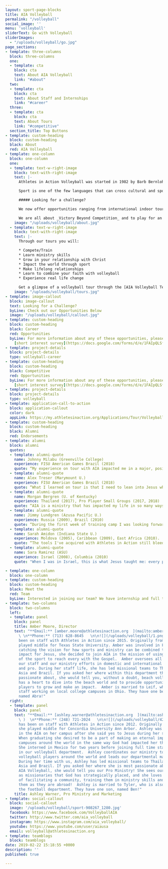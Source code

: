 ```yaml
---
layout: sport-page-blocks
title: AIA Volleyball
permalink: "/volleyball"
social_image: ''
menu: 'volleyball'
sliderText: Go with Volleyball
sliderImages:
  - "/uploads/volleyball/go.jpg"
page_sections:
- template: three-columns
  block: three-columns
  one:
  - template: cta
    block: cta
    text: About AIA Volleyball
    link: "#about"
  two:
  - template: cta
    block: cta
    text: About Staff and Internships
    link: "#career"
  three:
  - template: cta
    block: cta
    text: About Tours
    link: "#competitive"
  section_title: Top Buttons
- template: custom-heading
  block: custom-heading
  black: About
  red: AIA Volleyball
- template: one-column
  block: one-column
  one:
  - template: text-w-right-image
    block: text-with-right-image
    text: |-
      Athletes in Action Volleyball was started in 1982 by Barb Bernlohr and Bobby Herron. The first women’s team was sent out that same year, traveling to Japan. Up until the last few years, the focus of AIA Volleyball has been to send our teams internationally, which has led us all over the globe to countries in Latin America, Africa, Europe and Asia. We understand the hunger athletes have to learn and to go out and see the world. From this hunger, tours and projects were born to challenge and provide space for those athletes to learn, grow and go.

      Sport is one of the few languages that can cross cultural and spoken language barriers. This common language of volleyball gives us the ability to open doors, build bridges and change lives all over the country and the world. It’s impact goes well beyond the scoreboard. AIA Volleyball is committed to seeking God’s leading, looking to maximize the impact in the locations we travel to, and investing wholly into the participants on our tours.

      ##### Looking for a challenge?

      We now offer opportunities ranging from international indoor tours, to beach tours, to pro communities and retreats. Within all of our opportunities two things remain very important to us: To offer quality volleyball training from highly qualified coaches and trainers who will invest in you on the court. And to see you as the _Total Athlete/Coach_ (physical, mental and spiritual) that you are, therefore, offering high quality training to you off the court in ministry skills and in your walk with Christ.

      We are all about _Victory Beyond Competition_ and to play for an _Audience of One!!!_
    image: "/uploads/volleyball/about.jpg"
  - template: text-w-right-image
    block: text-with-right-image
    text: |-
      Through our tours you will:

      * Compete/Train
      * Learn ministry skills
      * Grow in your relationship with Christ
      * Impact the world through sport
      * Make lifelong relationships
      * Learn to combine your faith with volleyball
      * Experience real life change

      Get a glimpse of a volleyball tour through the [AIA Volleyball Team Blog](http://teamblogs.athletesinaction.org/section/global-sports/volleyball)
    image: "/uploads/volleyball/tours.jpg"
- template: image-callout
  block: image-callout
  text: Looking for a Challenge?
  byLine: Check out our Opportunities Below
  image: "/uploads/volleyball/callout.jpg"
- template: custom-heading
  block: custom-heading
  black: Career
  red: Opportunities
  byLine: For more information about any of these opportunities, please fill out our
    [short interest survey](https://docs.google.com/forms/d/e/1FAIpQLSf9CpmElnyDOlKG7lwJ3tG2_fI9YaaqkLKyCw2FlmQoxOZGng/viewform?usp=sf_link).
- template: project-details
  block: project-details
  type: volleyball-career
- template: custom-heading
  block: custom-heading
  black: Competitive
  red: Opportunities
  byLine: For more information about any of these opportunities, please fill out our
    [short interest survey](https://docs.google.com/forms/d/e/1FAIpQLSf9CpmElnyDOlKG7lwJ3tG2_fI9YaaqkLKyCw2FlmQoxOZGng/viewform?usp=sf_link).
- template: project-details
  block: project-details
  type: volleyball
- template: application-call-to-action
  block: application-callout
  color: dark
  appLink: https://my.athletesinaction.org/Applications/Tour/Volleyball/default.aspx
- template: custom-heading
  block: custom-heading
  black: Alumni
  red: Endorsements
- template: alumni
  block: alumni
  quotes:
  - template: alumni-quote
    name: Johnny Milabu (Greenville College)
    experience: FISU American Games Brazil (2018)
    quote: “My experience on tour with AIA impacted me in a major, positive way. I saw God unite people from various sports, nations, and cultures, despite language barriers or the fact that they are competing against each other, just to speak about Jesus....AIA has inspired me to bring the knowledge and ideals we implemented on our tour team to my team on campus. I'm going to try to teach my teammates how to play for Christ, and how to inspire others around us to do the same. ”
  - template: alumni-quote
    name: Alex Treser (Marymount U.)
    experience: FISU American Games Brazil (2018)
    quote: “What I learned on tour is that I need to lean into Jesus when I am on the court and ask that his grace, love, and strength rush to my heart when I am playing volleyball. He gets all the glory and is my Audience of 1 when I am on and off the court. Volleyball is no longer just a game, it is one of the many ways in which I can show thanks and worship my God who has so much love for me whether I am winning or losing."
  - template: alumni-quote
    name: Morgan Bergren (U. of Kentucky) 
    experience: Thailand (2017), Pro Player Small Groups (2017, 2018)
    quote: “AIA is a ministry that has impacted my life in so many ways. I attended AIA meetings in college, but was never very serious about them. It wasn't until right after my collegiate career, and the beginning of my pro career, that I became passionate about learning what it looked like to invite God onto the volleyball court with me, and to glorify Him through my sport. On tour, God was a work on my heart, and I was able to learn so much from the amazing staff, our coaches, and my teammates. To be able to come alongside other Christian volleyball players, surrender control, and just play in freedom for God and God alone, was one of the best experiences of my life. Now I get to continue living out those principles alongside other pro volleyball Christians through a Bible study that the staff at AIA have been so amazing to organize. Being so far from home is extremely hard, especially not being surrounded by community. Having this small group is a highlight of my week, and a way to be encouraged and feel connected to other like-minded people playing volleyball abroad. "
  - template: alumni-quote
    name: Jimmy Lundgren (Azusa Pacific U.)
    experience: Russia (2009), Brazil (2010)
    quote: “During the first week of training camp I was looking forward to playing a lot of volleyball with talented athletes. What I didn’t realize was that I would eventually turn my focus from playing volleyball to learning how to share my faith with others. I didn’t know how to share my faith before my AIA trip, but I was taught how to organize and present my testimony. I was excited about this because it gave me the confidence to talk to anyone about my faith. I loved the fact that we trained in our sport, but more importantly in our faith. Making athletics part of my spiritual life was a concept that really altered my faith. I learned that I could use my love of playing volleyball to show others my love for God and everything He has done for me. It was truly an amazing experience – being able to pray with someone who I’d never met before and to grow in my relationship with God.”
  - template: alumni-quote
    name: Sarah Amidon (Indiana State U.)
    experience: Moldova (2005), Caribbean (2009), East Africa (2010).
    quote: “The tools I've acquired with Athletes in Action still bleed into my life on a daily basis. AIA has so much to do with winning hearts for Jesus. God is so much bigger than our fears, weaknesses and less-than-ideal situations. There are lives at stake, and eternity is not a game. We need to GO and MAKE disciples with the same sense of urgency that we have in earning points in a match.”
  - template: alumni-quote
    name: Sara Ramirez (ASU) 
    experience: Israel (2008), Columbia (2010)
    quote: "When I was in Israel, this is what Jesus taught me: every pass, every set, every move is centered around worshiping Jesus. I got to play volleyball with my best friend, Jesus."

- template: one-column
  block: one-column
- template: custom-heading
  block: custom-heading
  black: Meet the
  red: Team
  byLine: Interested in joining our team? We have internship and full time positions open! Click here to fill out an [short interest survey](https://docs.google.com/forms/d/e/1FAIpQLSf9CpmElnyDOlKG7lwJ3tG2_fI9YaaqkLKyCw2FlmQoxOZGng/viewform?usp=sf_link) and one of us will follow up with you!
- template: two-columns
  block: two-columns
  left:
  - template: panel
    block: panel
    title: Amber Moore, Director
    text: "**Email:** [amber.moore@athletesinaction.org  ](mailto:amber.moore@athletesinaction.org)
      \ \n**Phone:** (713) 628-8645   \n\n![](/uploads/volleyball/1.png)Amber has
      been on staff with Athletes in Action since 2015. Originally from Houston, she
      played middle for Texas State University. Amber was involved in FCA and after
      catching the vision for how sports and ministry can be combined to make a huge
      impact for Jesus, she decided to join AIA in the mission of using the language
      of the sport to reach every with the Gospel.  Amber oversees all of AIA Volleyball:
      our staff and our ministry efforts in domestic and international beach, indoor
      and pro. During her staff life, she has led missional teams to Thailand, Central
      Asia and Brazil. If you asked her where within this department that she is most
      passionate about, she would tell you, without a doubt, beach volleyball! She
      has a heart to dive into the beach world and to provide opportunities for beach
      players to grow and make an impact.  Amber is married to Leif, who is also on
      staff working on local college campuses in Ohio. They have one beautiful daughter,
      named Abra!"
  right:
  - template: panel
    block: panel
    text: "**Email:** [ashley.warner@athletesinaction.org  ](mailto:ashley.warner@athletesinaction.org
      \ )  \n**Phone:** (248) 721-2024   \n\n![](/uploads/volleyball/42553491_10213504202419958_4765493440156794880_o.jpeg)Ashley
      has been on staff with Athletes in Action since 2012. Originally from Michigan,
      she played middle for Concordia University Ann Arbor. Ashley was heavily involved
      in the AIA on her campus after she said yes to Jesus during her second year.
      When graduating she desired to be a part of making an eternal impact on other
      campuses around the world in the same way God had impacted her through AIA.
      She interned in Mexico for two years before joining full time staff with AIA
      in our volleyball department.  Ashley coordinates our ministry to professional
      volleyball players around the world and leads our departmental marketing efforts.
      During her time with us, Ashley has led missional teams to Thailand, Central
      Asia and Brazil. If you asked her where she is most passionate about within
      AIA Volleyball, she would tell you our Pro Ministry! She sees our pro players
      as missionaries that God has strategically placed, and she loves to be a part
      of facilitating a community, training them in ministry skills and encouraging
      them as they are abroad!  Ashley is married to Tyler, who is also on staff in
      the football department. They have one son, named Ben!"
    title: Ashley Warner, Pro Ministry and Marketing
- template: social-callout
  block: social-callout
  image: '/uploads/volleyball/sport-908267_1280.jpg'
  facebook: https://www.facebook.com/VolleyballAIA
  twitter: http://www.twitter.com/aia_volleyball
  instagram: https://www.instagram.com/aia_volleyball/
  youtube: https://www.youtube.com/user/aiausa
  email: volleyball@athletesinaction.org
- template: teamblogs
  block: teamblogs
date: 2019-02-22 15:18:55 +0000
description: ''
published: true

---
```

